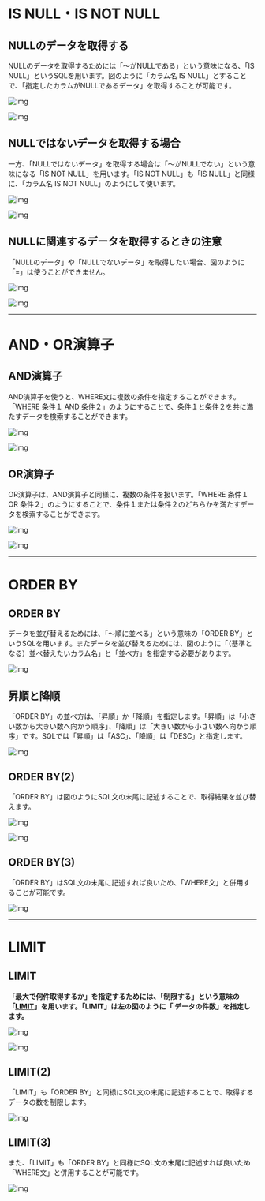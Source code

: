 # IS NULL・IS NOT NULL

## NULLのデータを取得する



NULLのデータを取得するためには「〜がNULLである」という意味になる、「IS NULL」というSQLを用います。図のように「カラム名 IS NULL」とすることで、「指定したカラムがNULLであるデータ」を取得することが可能です。

![img](https://d2aj9sy12tbpym.cloudfront.net/progate/shared/images/slide/sql/study/101/1507184996434.png)

![img](https://d2aj9sy12tbpym.cloudfront.net/progate/shared/images/slide/sql/study/1/1514258312793.png)

## NULLではないデータを取得する場合

一方、「NULLではないデータ」を取得する場合は「〜がNULLでない」という意味になる「IS NOT NULL」を用います。「IS NOT NULL」も「IS NULL」と同様に、「カラム名 IS NOT NULL」のようにして使います。

![img](https://d2aj9sy12tbpym.cloudfront.net/progate/shared/images/slide/sql/study/101/1507185014228.png)

![img](https://d2aj9sy12tbpym.cloudfront.net/progate/shared/images/slide/sql/study/1/1514258236699.png)



## NULLに関連するデータを取得するときの注意

「NULLのデータ」や「NULLでないデータ」を取得したい場合、図のように「=」は使うことができません。 

![img](https://d2aj9sy12tbpym.cloudfront.net/progate/shared/images/slide/sql/study/101/1507185039258.png)

![img](https://d2aj9sy12tbpym.cloudfront.net/progate/shared/images/slide/sql/study/101/1507185045162.png)

---

# AND・OR演算子

## AND演算子

AND演算子を使うと、WHERE文に複数の条件を指定することができます。「WHERE 条件１ AND 条件２」のようにすることで、条件１と条件２を共に満たすデータを検索することができます。

![img](https://d2aj9sy12tbpym.cloudfront.net/progate/shared/images/slide/sql/study/101/1507185369402.png)

![img](https://d2aj9sy12tbpym.cloudfront.net/progate/shared/images/slide/sql/study/101/1507185217383.png)

## OR演算子

OR演算子は、AND演算子と同様に、複数の条件を扱います。「WHERE 条件１ OR 条件２」のようにすることで、条件１または条件２のどちらかを満たすデータを検索することができます。

![img](https://d2aj9sy12tbpym.cloudfront.net/progate/shared/images/slide/sql/study/101/150718537930.png)

![img](https://d2aj9sy12tbpym.cloudfront.net/progate/shared/images/slide/sql/study/101/1507185321466.png)

----

# ORDER BY

## ORDER BY

データを並び替えるためには、「〜順に並べる」という意味の「ORDER BY」というSQLを用います。またデータを並び替えるためには、図のように「（基準となる）並べ替えたいカラム名」と「並べ方」を指定する必要があります。

![img](https://d2aj9sy12tbpym.cloudfront.net/progate/shared/images/slide/sql/study/101/150727920757.png)

## 昇順と降順

「ORDER BY」の並べ方は、「昇順」か「降順」を指定します。「昇順」は「小さい数から大きい数へ向かう順序」、「降順」は「大きい数から小さい数へ向かう順序」です。SQLでは「昇順」は「ASC」、「降順」は「DESC」と指定します。

![img](https://d2aj9sy12tbpym.cloudfront.net/progate/shared/images/slide/sql/study/1/1514258212553.png)

## ORDER BY(2)

「ORDER BY」は図のようにSQL文の末尾に記述することで、取得結果を並び替えます。

![img](https://d2aj9sy12tbpym.cloudfront.net/progate/shared/images/slide/sql/study/1/1507612312690.png)

![img](https://d2aj9sy12tbpym.cloudfront.net/progate/shared/images/slide/sql/study/1/1507612200955.png)

## ORDER BY(3)

「ORDER BY」はSQL文の末尾に記述すれば良いため、「WHERE文」と併用することが可能です。

![img](https://d2aj9sy12tbpym.cloudfront.net/progate/shared/images/slide/sql/study/101/150728061155.png)

---

# LIMIT

## LIMIT

**「最大で何件取得するか」を指定するためには、「制限する」という意味の「<u>LIMIT</u>」を用います。「LIMIT」は左の図のように「 データの件数」を指定します。**

![img](https://d2aj9sy12tbpym.cloudfront.net/progate/shared/images/slide/sql/study/101/150718588974.png)

![img](https://d2aj9sy12tbpym.cloudfront.net/progate/shared/images/slide/sql/study/101/1507566372729.png)

## LIMIT(2)

「LIMIT」も「ORDER BY」と同様にSQL文の末尾に記述することで、取得するデータの数を制限します。

![img](https://d2aj9sy12tbpym.cloudfront.net/progate/shared/images/slide/sql/study/1/1507612343950.png)

## LIMIT(3)

また、「LIMIT」も「ORDER BY」と同様にSQL文の末尾に記述すれば良いため「WHERE文」と併用することが可能です。

![img](https://d2aj9sy12tbpym.cloudfront.net/progate/shared/images/slide/sql/study/101/1507185907819.png)

